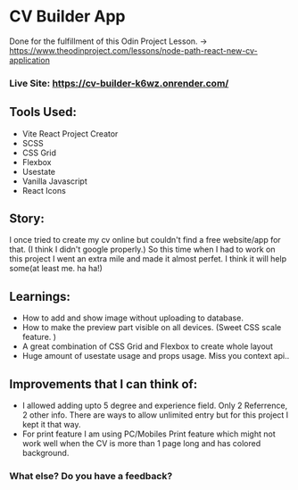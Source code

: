 # CV Builder App

Done for the fulfillment of this Odin Project Lesson. -> https://www.theodinproject.com/lessons/node-path-react-new-cv-application

### Live Site: https://cv-builder-k6wz.onrender.com/

## Tools Used:

- Vite React Project Creator
- SCSS
- CSS Grid
- Flexbox
- Usestate
- Vanilla Javascript
- React Icons

## Story:

I once tried to create my cv online but couldn't find a free website/app for that. (I think I didn't google properly.)
So this time when I had to work on this project I went an extra mile and made it almost perfet. I think it will help some(at least me. ha ha!)

## Learnings:

- How to add and show image without uploading to database.
- How to make the preview part visible on all devices. (Sweet CSS scale feature. )
- A great combination of CSS Grid and Flexbox to create whole layout
- Huge amount of usestate usage and props usage. Miss you context api..

## Improvements that I can think of:

- I allowed adding upto 5 degree and experience field. Only 2 Referrence, 2 other info. There are ways to allow unlimited entry but for this project I kept it that way.
- For print feature I am using PC/Mobiles Print feature which might not work well when the CV is more than 1 page long and has colored background.

### What else? Do you have a feedback?
